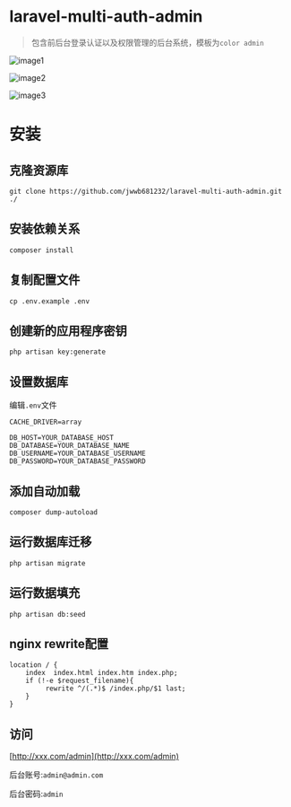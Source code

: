 # laravel-multi-auth-admin
> 包含前后台登录认证以及权限管理的后台系统，模板为`color admin`

![image1](http://7xuntv.com1.z0.glb.clouddn.com/zhanghaobao1.png)

![image2](http://7xuntv.com1.z0.glb.clouddn.com/zhanghaobao2.png)

![image3](http://7xuntv.com1.z0.glb.clouddn.com/zhanghaobao3.png)

# 安装

## 克隆资源库
```shell
git clone https://github.com/jwwb681232/laravel-multi-auth-admin.git ./
```
## 安装依赖关系
```shell
composer install
```
## 复制配置文件
```shell
cp .env.example .env
```

## 创建新的应用程序密钥
```shell
php artisan key:generate
```
## 设置数据库
编辑`.env`文件
```shell
CACHE_DRIVER=array

DB_HOST=YOUR_DATABASE_HOST
DB_DATABASE=YOUR_DATABASE_NAME
DB_USERNAME=YOUR_DATABASE_USERNAME
DB_PASSWORD=YOUR_DATABASE_PASSWORD
```
## 添加自动加载
```shell
composer dump-autoload
```

## 运行数据库迁移
```shell
php artisan migrate
```

## 运行数据填充
```shell
php artisan db:seed
```

## nginx rewrite配置
```shell
location / {
    index  index.html index.htm index.php;
    if (!-e $request_filename){
         rewrite ^/(.*)$ /index.php/$1 last;
    }
}
```
## 访问
[http://xxx.com/admin](http://xxx.com/admin)

后台账号:`admin@admin.com`

后台密码:`admin`
